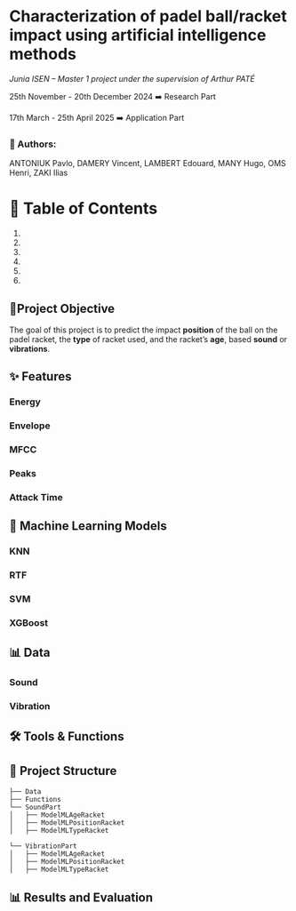 # Characterization of padel ball/racket impact using artificial intelligence methods
*Junia ISEN – Master 1 project under the supervision of Arthur PATÉ*

25th November - 20th December 2024 ➡️ Research Part

17th March - 25th April 2025 ➡️ Application Part

### 👥 Authors:
ANTONIUK Pavlo, DAMERY Vincent, LAMBERT Edouard, MANY Hugo, OMS Henri, ZAKI Ilias

# 📑 Table of Contents


1)
2)
3)
4)
5)
6)



## 🎯Project Objective
The goal of this project is to predict the impact **position** of the ball on the padel racket, the **type** of racket used, and the racket’s **age**, based **sound** or **vibrations**.

## ✨ Features

### Energy
### Envelope
### MFCC
### Peaks
### Attack Time

## 🤖 Machine Learning Models

### KNN
### RTF
### SVM
### XGBoost

## 📊 Data

### Sound
### Vibration

## 🛠️ Tools & Functions


## 📁 Project Structure


```
├── Data
├── Functions
└── SoundPart
│   ├── ModelMLAgeRacket
│   ├── ModelMLPositionRacket
│   ├── ModelMLTypeRacket

└── VibrationPart
│   ├── ModelMLAgeRacket
│   ├── ModelMLPositionRacket
│   ├── ModelMLTypeRacket
```

## 📊 Results and Evaluation


